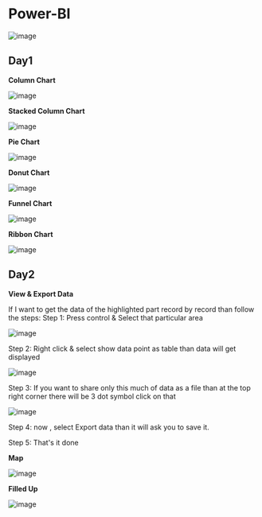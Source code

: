 # Power-BI
![image](https://user-images.githubusercontent.com/75212387/181418062-f9a2f578-1434-4872-8608-ce78e897f672.png)

## Day1

**Column Chart**

![image](https://user-images.githubusercontent.com/75212387/181421429-c69a6281-694f-47e0-bb67-80cbf77f7e92.png)


**Stacked Column Chart**

![image](https://user-images.githubusercontent.com/75212387/181421270-59def0ac-e133-4df1-9c0f-37dab602dfd6.png)


**Pie Chart**

![image](https://user-images.githubusercontent.com/75212387/181420225-ba599286-944b-41d1-910c-f2a835d1a04a.png)

**Donut Chart**

![image](https://user-images.githubusercontent.com/75212387/181422249-8f6dd3ea-0197-48dc-8a25-e173689cf26c.png)

**Funnel Chart**

![image](https://user-images.githubusercontent.com/75212387/181423009-eab90c5b-6df5-4d32-afa1-f2e1fa13d1df.png)

**Ribbon Chart**

![image](https://user-images.githubusercontent.com/75212387/181423745-beff3d01-270c-4c57-b7ae-7ec766cd0036.png)

## Day2
**View & Export Data**

If I want to get the data of the highlighted part record by record than follow the steps:
Step 1: Press control & Select that particular area

![image](https://user-images.githubusercontent.com/75212387/181507806-c518f9fd-7a27-4c36-8804-1822cf522743.png)

Step 2: Right click & select show data point as table than data will get displayed

![image](https://user-images.githubusercontent.com/75212387/181508182-78e83353-6c74-4347-816a-239e3889e713.png)

Step 3: If you want to share only this much of data as a file than at the top right corner there will be 3 dot symbol click on that

![image](https://user-images.githubusercontent.com/75212387/181508428-de3b2aac-6855-4f85-87b5-92872a35dc62.png)

Step 4: now , select Export data than it will ask you to save it.

Step 5: That's it done

**Map**

![image](https://user-images.githubusercontent.com/75212387/181593098-d1e2e406-9d01-4d82-9947-a091c7546a95.png)

**Filled Up**

![image](https://user-images.githubusercontent.com/75212387/181595087-bcf380e0-c591-49a9-a805-88248f0fae9b.png)




